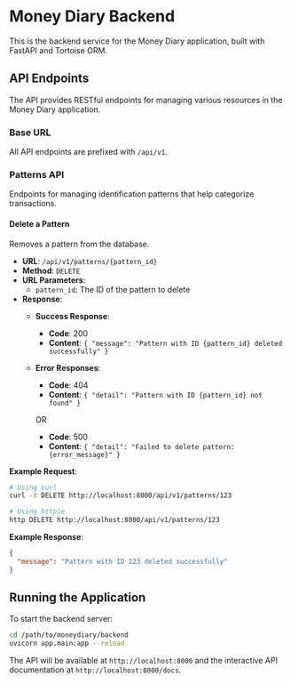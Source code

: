 # Money Diary Backend

This is the backend service for the Money Diary application, built with FastAPI and Tortoise ORM.

## API Endpoints

The API provides RESTful endpoints for managing various resources in the Money Diary application.

### Base URL

All API endpoints are prefixed with `/api/v1`.

### Patterns API

Endpoints for managing identification patterns that help categorize transactions.

#### Delete a Pattern

Removes a pattern from the database.

- **URL**: `/api/v1/patterns/{pattern_id}`
- **Method**: `DELETE`
- **URL Parameters**:
  - `pattern_id`: The ID of the pattern to delete
- **Response**: 
  - **Success Response**:
    - **Code**: 200
    - **Content**: `{ "message": "Pattern with ID {pattern_id} deleted successfully" }`
  - **Error Responses**:
    - **Code**: 404
    - **Content**: `{ "detail": "Pattern with ID {pattern_id} not found" }`
    
    OR
    
    - **Code**: 500
    - **Content**: `{ "detail": "Failed to delete pattern: {error_message}" }`

**Example Request**:

```bash
# Using curl
curl -X DELETE http://localhost:8000/api/v1/patterns/123

# Using httpie
http DELETE http://localhost:8000/api/v1/patterns/123
```

**Example Response**:

```json
{
  "message": "Pattern with ID 123 deleted successfully"
}
```

## Running the Application

To start the backend server:

```bash
cd /path/to/moneydiary/backend
uvicorn app.main:app --reload
```

The API will be available at `http://localhost:8000` and the interactive API documentation at `http://localhost:8000/docs`.
